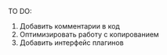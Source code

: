 TO DO:

1.  Добавить комментарии в код
2.  Оптимизировать работу с копированием
3.  Добавить интерфейс плагинов

